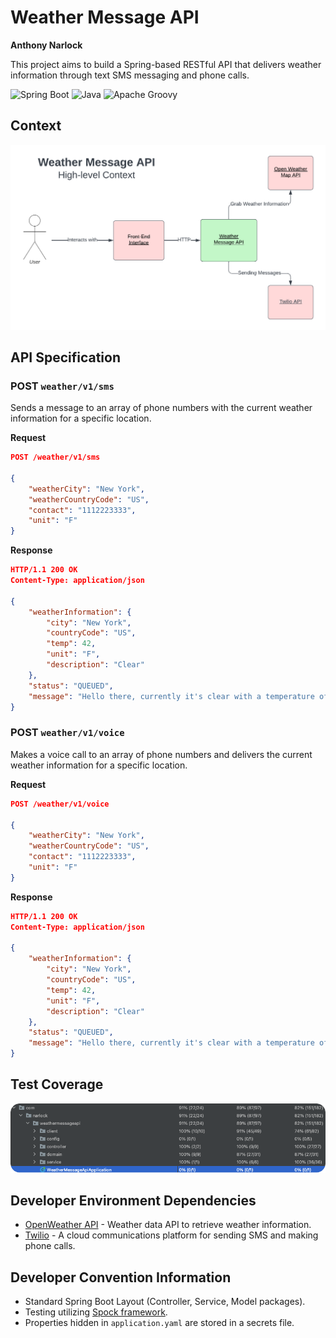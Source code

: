 # Weather Message API

**Anthony Narlock**

This project aims to build a Spring-based RESTful API that delivers weather information through text SMS messaging and phone calls.

![Spring Boot](https://img.shields.io/badge/Spring_Boot_3-F2F4F9?style=for-the-badge&logo=spring-boot)
![Java](https://img.shields.io/badge/java-%23ED8B00.svg?style=for-the-badge&logo=java&logoColor=white)
![Apache Groovy](https://img.shields.io/badge/Groovy-4298B8.svg?style=for-the-badge&logo=Apache+Groovy&logoColor=white)

## Context

<p align="center">
  <img src="./README%20Assets/ContextDiagram.png" width="600px"/>
</p>

## API Specification

### POST `weather/v1/sms`
Sends a message to an array of phone numbers with the current weather information for a specific location.

**Request**
```json
POST /weather/v1/sms

{
    "weatherCity": "New York",
    "weatherCountryCode": "US",
    "contact": "1112223333",
    "unit": "F"
}
```

**Response**
```json
HTTP/1.1 200 OK
Content-Type: application/json

{
    "weatherInformation": {
        "city": "New York",
        "countryCode": "US",
        "temp": 42,
        "unit": "F",
        "description": "Clear"
    },
    "status": "QUEUED",
    "message": "Hello there, currently it's clear with a temperature of 42 degrees F in New York, US!"
}
```

### POST `weather/v1/voice`
Makes a voice call to an array of phone numbers and delivers the current weather information for a specific location.

**Request**
```json
POST /weather/v1/voice

{
    "weatherCity": "New York",
    "weatherCountryCode": "US",
    "contact": "1112223333",
    "unit": "F"
}
```

**Response**
```json
HTTP/1.1 200 OK
Content-Type: application/json

{
    "weatherInformation": {
        "city": "New York",
        "countryCode": "US",
        "temp": 42,
        "unit": "F",
        "description": "Clear"
    },
    "status": "QUEUED",
    "message": "Hello there, currently it's clear with a temperature of 42 degrees F in New York, US!"
}
```

## Test Coverage
<p align="center">
  <img src="./README%20Assets/TestCoverage.png" width="600px"/>
</p>

## Developer Environment Dependencies
- [OpenWeather API](https://openweathermap.org/api) - Weather data API to retrieve weather information.
- [Twilio](https://www.twilio.com/docs/usage/api) - A cloud communications platform for sending SMS and making phone calls.

## Developer Convention Information
- Standard Spring Boot Layout (Controller, Service, Model packages).
- Testing utilizing [Spock framework](https://spockframework.org/).
- Properties hidden in `application.yaml` are stored in a secrets file.
